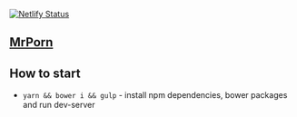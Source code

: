 [![Netlify Status](https://api.netlify.com/api/v1/badges/f766c434-97c7-4283-a1eb-dc53cdedd05f/deploy-status)](https://app.netlify.com/sites/mrporn-dev/deploys)

## [MrPorn](https://mrporn-dev.netlify.app/)

## How to start
* `yarn && bower i && gulp` - install npm dependencies, bower packages and run dev-server
